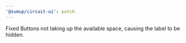```yaml
---
'@sumup/circuit-ui': patch
---
```


Fixed Buttons not taking up the available space, causing the label to be hidden.

